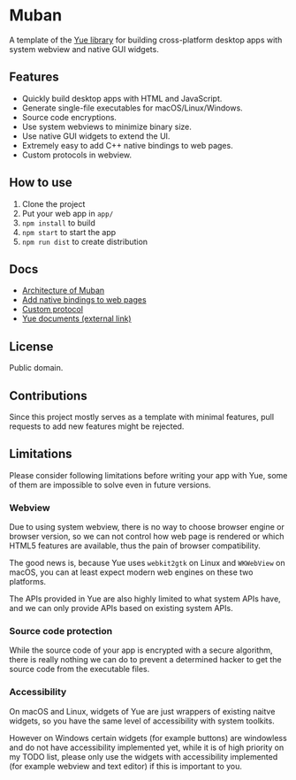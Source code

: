 # Muban

A template of the [Yue library](https://github.com/yue/yue) for building
cross-platform desktop apps with system webview and native GUI widgets.

## Features

* Quickly build desktop apps with HTML and JavaScript.
* Generate single-file executables for macOS/Linux/Windows.
* Source code encryptions.
* Use system webviews to minimize binary size.
* Use native GUI widgets to extend the UI.
* Extremely easy to add C++ native bindings to web pages.
* Custom protocols in webview.

## How to use

1. Clone the project
2. Put your web app in `app/`
3. `npm install` to build
4. `npm start` to start the app
5. `npm run dist` to create distribution

## Docs

* [Architecture of Muban](https://github.com/yue/muban/blob/master/docs/architecture.md)
* [Add native bindings to web pages](https://github.com/yue/muban/blob/master/docs/native_bindings.md)
* [Custom protocol](https://github.com/yue/muban/blob/master/docs/custom_protocol.md)
* [Yue documents (external link)](http://libyue.com/docs/v0.3.0/cpp/)

## License

Public domain.

## Contributions

Since this project mostly serves as a template with minimal features, pull
requests to add new features might be rejected.

## Limitations

Please consider following limitations before writing your app with Yue, some of
them are impossible to solve even in future versions.

### Webview

Due to using system webview, there is no way to choose browser engine or browser
version, so we can not control how web page is rendered or which HTML5 features
are available, thus the pain of browser compatibility.

The good news is, because Yue uses `webkit2gtk` on Linux and `WKWebView` on
macOS, you can at least expect modern web engines on these two platforms.

The APIs provided in Yue are also highly limited to what system APIs have, and
we can only provide APIs based on existing system APIs.

### Source code protection

While the source code of your app is encrypted with a secure algorithm, there is
really nothing we can do to prevent a determined hacker to get the source code
from the executable files.

### Accessibility

On macOS and Linux, widgets of Yue are just wrappers of existing naitve widgets,
so you have the same level of accessibility with system toolkits.

However on Windows certain widgets (for example buttons) are windowless and do
not have accessibility implemented yet, while it is of high priority on my TODO
list, please only use the widgets with accessibility implemented (for example
webview and text editor) if this is important to you.
